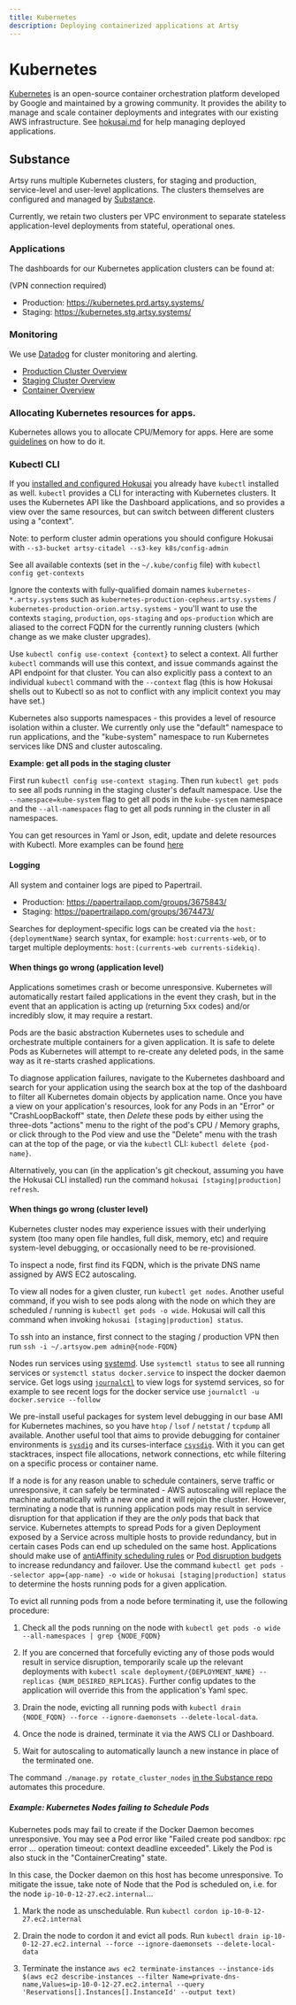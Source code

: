 ```yaml
---
title: Kubernetes
description: Deploying containerized applications at Artsy
---
```


# Kubernetes

[Kubernetes](https://kubernetes.io/) is an open-source container orchestration platform developed by Google and
maintained by a growing community. It provides the ability to manage and scale container deployments and integrates
with our existing AWS infrastructure. See [hokusai.md](../hokusai.md) for help managing deployed applications.

## Substance

Artsy runs multiple Kubernetes clusters, for staging and production, service-level and user-level applications. The
clusters themselves are configured and managed by [Substance](https://github.com/artsy/substance).

Currently, we retain two clusters per VPC environment to separate stateless application-level deployments from
stateful, operational ones.

### Applications

The dashboards for our Kubernetes application clusters can be found at:

(VPN connection required)

- Production: https://kubernetes.prd.artsy.systems/
- Staging: https://kubernetes.stg.artsy.systems/

### Monitoring
We use [Datadog](https://app.datadoghq.com/) for cluster monitoring and alerting.

- [Production Cluster Overview](https://app.datadoghq.com/infrastructure/map?mapid=4312&fillby=avg%3Acpuutilization&sizeby=avg%3Asystem.mem.used&groupby=autoscaling_group%2Cavailability-zone&filter=kubernetescluster%3Akubernetes-production-pictor.artsy.systems&nameby=name&nometrichosts=false&tvMode=false&nogrouphosts=false&palette=green_to_orange&paletteflip=false&node_type=host)
- [Staging Cluster Overview](https://app.datadoghq.com/infrastructure/map?mapid=4320&fillby=avg%3Acpuutilization&sizeby=avg%3Asystem.mem.used&groupby=autoscaling_group%2Cavailability-zone&filter=kubernetescluster%3Akubernetes-staging-leo.artsy.systems&nameby=name&nometrichosts=false&tvMode=false&nogrouphosts=false&palette=green_to_orange&paletteflip=false&node_type=host)
- [Container Overview](https://app.datadoghq.com/containers?columns=container_name,container_cpu,container_memory,container_net_sent_bps,container_net_rcvd_bps,container_status,container_started&options=normalizeCPU&sort=container_memory,DESC)

### Allocating Kubernetes resources for apps.
Kubernetes allows you to allocate CPU/Memory for apps. Here are some [guidelines](app-resource-tuning.md) on how to do it.

### Kubectl CLI

If you [installed and configured Hokusai](../hokusai.md) you already have `kubectl` installed as well.  `kubectl` provides a CLI for interacting with Kubernetes clusters.  It uses the Kubernetes API like the Dashboard applications, and so provides a view over the same resources, but can switch between different clusters using a "context".

Note: to perform cluster admin operations you should configure Hokusai with `--s3-bucket artsy-citadel --s3-key k8s/config-admin`

See all available contexts (set in the `~/.kube/config` file) with `kubectl config get-contexts`

Ignore the contexts with fully-qualified domain names `kubernetes-*.artsy.systems` such as `kubernetes-production-cepheus.artsy.systems` / `kubernetes-production-orion.artsy.systems` - you'll want to use the contexts `staging`, `production`, `ops-staging` and `ops-production` which are aliased to the correct FQDN for the currently running clusters (which change as we make cluster upgrades).

Use `kubectl config use-context {context}` to select a context.  All further `kubectl` commands will use this context, and issue commands against the API endpoint for that cluster.  You can also explicitly pass a context to an individual `kubectl` command with the `--context` flag (this is how Hokusai shells out to Kubectl so as not to conflict with any implicit context you may have set.)

Kubernetes also supports namespaces - this provides a level of resource isolation within a cluster.  We currently only use the "default" namespace to run applications, and the "kube-system" namespace to run Kubernetes services like DNS and cluster autoscaling.

__Example: get all pods in the staging cluster__

First run `kubectl config use-context staging`.  Then run `kubectl get pods` to see all pods running in the staging cluster's default namespace. Use the `--namespace=kube-system` flag to get all pods in the `kube-system` namespace and the `--all-namespaces` flag to get all pods running in the cluster in all namespaces.

You can get resources in Yaml or Json, edit, update and delete resources with Kubectl.  More examples can be found [here](https://kubernetes.io/docs/reference/kubectl/cheatsheet/)

#### Logging

All system and container logs are piped to Papertrail.

- Production: https://papertrailapp.com/groups/3675843/
- Staging: https://papertrailapp.com/groups/3674473/

Searches for deployment-specific logs can be created via the `host:{deploymentName}` search syntax, for example:
`host:currents-web`, or to target multiple deployments: `host:(currents-web currents-sidekiq)`.

#### When things go wrong (application level)

Applications sometimes crash or become unresponsive. Kubernetes will automatically restart failed applications in
the event they crash, but in the event that an application is acting up (returning 5xx codes) and/or incredibly
slow, it may require a restart.

Pods are the basic abstraction Kubernetes uses to schedule and orchestrate multiple containers for a given
application. It is safe to delete Pods as Kubernetes will attempt to re-create any deleted pods, in the same way as
it re-starts crashed applications.

To diagnose application failures, navigate to the Kubernetes dashboard and search for your application using the
search box at the top of the dashboard to filter all Kubernetes domain objects by application name. Once you have a
view on your application's resources, look for any Pods in an "Error" or "CrashLoopBackoff" state, then _Delete_
these pods by either using the three-dots "actions" menu to the right of the pod's CPU / Memory graphs, or click
through to the Pod view and use the "Delete" menu with the trash can at the top of the page, or via the `kubectl` CLI: `kubectl delete {pod-name}`.

Alternatively, you can (in the application's git checkout, assuming you have the Hokusai CLI installed) run the
command `hokusai [staging|production] refresh`.

#### When things go wrong (cluster level)

Kubernetes cluster nodes may experience issues with their underlying system (too many open file handles, full disk, memory, etc) and require system-level debugging, or occasionally need to be re-provisioned.

To inspect a node, first find its FQDN, which is the private DNS name assigned by AWS EC2 autoscaling.

To view all nodes for a given cluster, run `kubectl get nodes`.  Another useful command, if you wish to see pods along with the node on which they are scheduled / running is `kubectl get pods -o wide`.  Hokusai will call this command when invoking `hokusai [staging|production] status`.

To ssh into an instance, first connect to the staging / production VPN then run `ssh -i ~/.artsyow.pem admin@{node-FQDN}`

Nodes run services using [systemd](https://wiki.debian.org/systemd).  Use `systemctl status` to see all running services or `systemctl status docker.service` to inspect the docker daemon service.  Get logs using [`journalctl`](https://manpages.debian.org/stretch/systemd/journalctl.1.en.html) to view logs for systemd services, so for example to see recent logs for the docker service use `journalctl -u docker.service --follow`

We pre-install useful packages for system level debugging in our base AMI for Kubernetes machines, so you have `htop` / `lsof` / `netstat` / `tcpdump` all available.  Another useful tool that aims to provide debugging for container environments is [`sysdig`](https://github.com/draios/sysdig/wiki/sysdig-user-guide) and its curses-interface [`csysdig`](https://github.com/draios/sysdig/wiki/Csysdig-Overview).  With it you can get stacktraces, inspect file allocations, network connections, etc while filtering on a specific process or container name.

If a node is for any reason unable to schedule containers, serve traffic or unresponsive, it can safely be terminated - AWS autoscaling will replace the machine automatically with a new one and it will rejoin the cluster.  However, terminating a node that is running application pods may result in service disruption for that application if they are the _only_ pods that back that service.  Kubernetes attempts to spread Pods for a given Deployment exposed by a Service across multiple hosts to provide redundancy, but in certain cases Pods can end up scheduled on the same host.  Applications should make use of [antiAffinity scheduling rules](https://kubernetes.io/docs/concepts/configuration/assign-pod-node/) or [Pod disruption budgets](https://kubernetes.io/docs/tasks/run-application/configure-pdb/) to increase redundancy and failover.  Use the command `kubectl get pods --selector app={app-name} -o wide` or `hokusai [staging|production] status` to determine the hosts running pods for a given application.

To evict all running pods from a node before terminating it, use the following procedure:

1) Check all the pods running on the node with `kubectl get pods -o wide --all-namespaces | grep {NODE_FQDN}`

2) If you are concerned that forcefully evicting any of those pods would result in service disruption, temporarily scale up the relevant deployments with `kubectl scale deployment/{DEPLOYMENT_NAME} --replicas {NUM_DESIRED_REPLICAS}`.  Further config updates to the application will override this from the application's Yaml spec.

3) Drain the node, evicting all running pods with `kubectl drain {NODE_FQDN} --force --ignore-daemonsets --delete-local-data`.

4) Once the node is drained, terminate it via the AWS CLI or Dashboard.

5) Wait for autoscaling to automatically launch a new instance in place of the terminated one.

The command `./manage.py rotate_cluster_nodes` [in the Substance repo](https://github.com/artsy/substance#rotate-cluster-nodes-drain-termainate-existing-nodes-and-relace-with-new-ones) automates this procedure.

##### Example: Kubernetes Nodes failing to Schedule Pods

Kubernetes pods may fail to create if the Docker Daemon becomes unresponsive.  You may see a Pod error like "Failed create pod sandbox: rpc error ... operation timeout: context deadline exceeded".  Likely the Pod is also stuck in the "ContainerCreating" state.

In this case, the Docker daemon on this host has become unresponsive.  To mitigate the issue, take note of Node that the Pod is scheduled on, i.e. for the node `ip-10-0-12-27.ec2.internal`...

1) Mark the node as unschedulable.  Run `kubectl cordon ip-10-0-12-27.ec2.internal`

2) Drain the node to cordon it and evict all pods.  Run `kubectl drain ip-10-0-12-27.ec2.internal --force --ignore-daemonsets --delete-local-data`

3) Terminate the instance `aws ec2 terminate-instances --instance-ids $(aws ec2 describe-instances --filter Name=private-dns-name,Values=ip-10-0-12-27.ec2.internal --query 'Reservations[].Instances[].InstanceId' --output text)`

